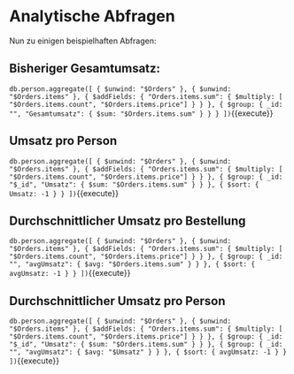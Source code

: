# Analytische Abfragen
Nun zu einigen beispielhaften Abfragen:

## Bisheriger Gesamtumsatz:
`db.person.aggregate([
    {
        $unwind: "$Orders"
    },
    {
        $unwind: "$Orders.items"
    },
    {
        $addFields: {
            "Orders.items.sum": { $multiply: [ "$Orders.items.count", "$Orders.items.price"] }
        }
    },
    {
        $group: {
            _id: "",
            "Gesamtumsatz": { $sum: "$Orders.items.sum" }
        }
    }
])`{{execute}}

## Umsatz pro Person
`db.person.aggregate([
    {
        $unwind: "$Orders"
    },
    {
        $unwind: "$Orders.items"
    },
    {
        $addFields: {
            "Orders.items.sum": { $multiply: [ "$Orders.items.count", "$Orders.items.price"] }
        }
    },
    {
        $group: {
            _id: "$_id",
            "Umsatz": { $sum: "$Orders.items.sum" }
        }
    },
    {
        $sort: {
            Umsatz: -1
        }
    }
])`{{execute}}

## Durchschnittlicher Umsatz pro Bestellung
`db.person.aggregate([
    {
        $unwind: "$Orders"
    },
    {
        $unwind: "$Orders.items"
    },
    {
        $addFields: {
            "Orders.items.sum": { $multiply: [ "$Orders.items.count", "$Orders.items.price"] }
        }
    },
    {
        $group: {
            _id: "",
            "avgUmsatz": { $avg: "$Orders.items.sum" }
        }
    },
    {
        $sort: {
            avgUmsatz: -1
        }
    }
])`{{execute}}

## Durchschnittlicher Umsatz pro Person
`db.person.aggregate([
    {
        $unwind: "$Orders"
    },
    {
        $unwind: "$Orders.items"
    },
    {
        $addFields: {
            "Orders.items.sum": { $multiply: [ "$Orders.items.count", "$Orders.items.price"] }
        }
    },
    {
        $group: {
            _id: "$_id",
            "Umsatz": { $sum: "$Orders.items.sum" }
        }
    },
    {
        $group: {
            _id: "",
            "avgUmsatz": { $avg: "$Umsatz" }
        }
    },
    {
        $sort: {
            avgUmsatz: -1
        }
    }
])`{{execute}}
